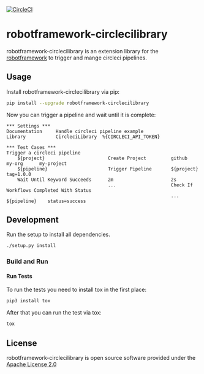 [![CircleCI](https://circleci.com/gh/trustedshops/robotframework-circlecilibrary.svg?style=svg&circle-token=69de5d6ada315347ab0243a5510919027686dfc0)](https://app.circleci.com/pipelines/github/trustedshops/robotframework-circlecilibrary)

# robotframework-circlecilibrary

robotframework-circlecilibrary is an extension library for the [robotframework](https://robotframework.org/)
to trigger and mange circleci pipelines.

## Usage

Install robotframework-circlecilibrary via pip:

```sh
pip install --upgrade robotframework-circlecilibrary
```

Now you can trigger a pipeline and wait until it is complete:

```robotframework
*** Settings ***
Documentation     Handle circleci pipeline example
Library           CircleciLibrary  %{CIRCLECI_API_TOKEN}

*** Test Cases ***
Trigger a circleci pipeline
    ${project}                       Create Project         github        my-org      my-project
    ${pipeline}                      Trigger Pipeline       ${project}    tag=1.0.0
    Wait Until Keyword Succeeds      2m                     2s
                                     ...                    Check If Workflows Completed With Status
                                                            ...    ${pipeline}    status=success
```

## Development

Run the setup to install all dependencies.
```sh
./setup.py install
```

### Build and Run

#### Run Tests

To run the tests you need to install tox in the first place:

```sh
pip3 install tox
```

After that you can run the test via tox:

```sh
tox
```

## License

robotframework-circlecilibrary is open source software provided under the [Apache License
2.0](http://apache.org/licenses/LICENSE-2.0)
